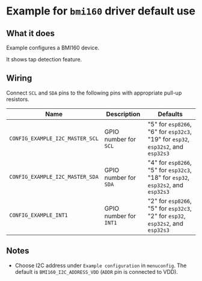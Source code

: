 # Example for `bmi160` driver default use

## What it does

Example configures a BMI160 device.

It shows tap detection feature.

## Wiring

Connect `SCL` and `SDA` pins to the following pins with appropriate pull-up
resistors.

| Name | Description | Defaults |
|------|-------------|----------|
| `CONFIG_EXAMPLE_I2C_MASTER_SCL` | GPIO number for `SCL` | "5" for `esp8266`, "6" for `esp32c3`, "19" for `esp32`, `esp32s2`, and `esp32s3` |
| `CONFIG_EXAMPLE_I2C_MASTER_SDA` | GPIO number for `SDA` | "4" for `esp8266`, "5" for `esp32c3`, "18" for `esp32`, `esp32s2`, and `esp32s3` |
| `CONFIG_EXAMPLE_INT1` | GPIO number for `INT1` | "2" for `esp8266`, "5" for `esp32c3`, "2" for `esp32`, `esp32s2`, and `esp32s3` |

## Notes
- Choose I2C address under `Example configuration` in `menuconfig`. The default is
  `BMI160_I2C_ADDRESS_VDD` (`ADDR` pin is connected to VDD).
